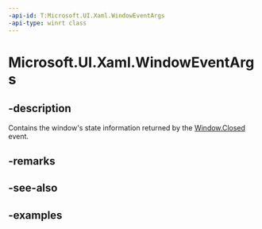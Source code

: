 ```yaml
---
-api-id: T:Microsoft.UI.Xaml.WindowEventArgs
-api-type: winrt class
---
```


# Microsoft.UI.Xaml.WindowEventArgs

<!--
public sealed class WindowEventArgs
-->

## -description

Contains the window's state information returned by the [Window.Closed](window_closed.md) event.

## -remarks

## -see-also

## -examples
